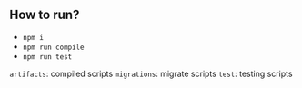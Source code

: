 ## How to run?
 - `npm i`
 - `npm run compile`
 - `npm run test`


`artifacts`: compiled scripts
`migrations`: migrate scripts
`test`: testing scripts

